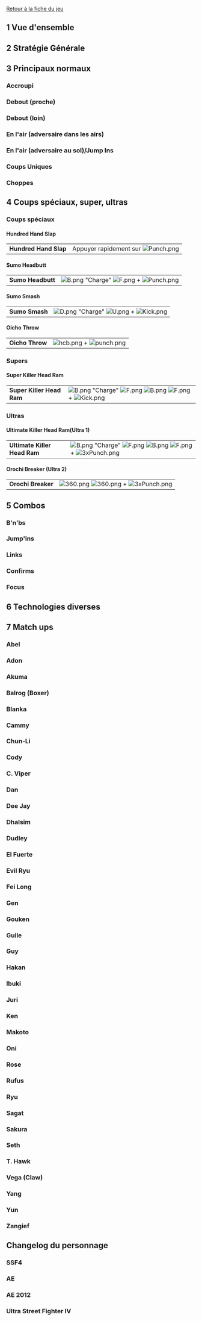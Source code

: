 [Retour à la fiche du
jeu](http://wiki.basgrospoing.fr/index.php/Super_Street_Fighter_IV)

## 1 Vue d'ensemble

## 2 Stratégie Générale

## 3 Principaux normaux

### Accroupi

### Debout (proche)

### Debout (loin)

### En l'air (adversaire dans les airs)

### En l'air (adversaire au sol)/Jump Ins

### Coups Uniques

### Choppes

## 4 Coups spéciaux, super, ultras

### Coups spéciaux

#### Hundred Hand Slap

|                       |                                                   |
|-----------------------|---------------------------------------------------|
| **Hundred Hand Slap** | Appuyer rapidement sur ![](Punch.png "Punch.png") |

#### Sumo Headbutt

|                   |                                                                             |
|-------------------|-----------------------------------------------------------------------------|
| **Sumo Headbutt** | ![](B.png "B.png") "Charge" ![](F.png "F.png") + ![](Punch.png "Punch.png") |

#### Sumo Smash

|                |                                                                           |
|----------------|---------------------------------------------------------------------------|
| **Sumo Smash** | ![](D.png "D.png") "Charge" ![](U.png "U.png") + ![](Kick.png "Kick.png") |

#### Oicho Throw

|                 |                                                     |
|-----------------|-----------------------------------------------------|
| **Oicho Throw** | ![](hcb.png "hcb.png") + ![](punch.png "punch.png") |

### Supers

#### Super Killer Head Ram

|                           |                                                                                                                 |
|---------------------------|-----------------------------------------------------------------------------------------------------------------|
| **Super Killer Head Ram** | ![](B.png "B.png") "Charge" ![](F.png "F.png") ![](B.png "B.png") ![](F.png "F.png") + ![](Kick.png "Kick.png") |

### Ultras

#### Ultimate Killer Head Ram(Ultra 1)

|                              |                                                                                                                       |
|------------------------------|-----------------------------------------------------------------------------------------------------------------------|
| **Ultimate Killer Head Ram** | ![](B.png "B.png") "Charge" ![](F.png "F.png") ![](B.png "B.png") ![](F.png "F.png") + ![](3xPunch.png "3xPunch.png") |

#### Orochi Breaker (Ultra 2)

|                    |                                                                                |
|--------------------|--------------------------------------------------------------------------------|
| **Orochi Breaker** | ![](360.png "360.png") ![](360.png "360.png") + ![](3xPunch.png "3xPunch.png") |

## 5 Combos

### B'n'bs

### Jump'ins

### Links

### Confirms

### Focus

## 6 Technologies diverses

## 7 Match ups

### Abel

### Adon

### Akuma

### Balrog (Boxer)

### Blanka

### Cammy

### Chun-Li

### Cody

### C. Viper

### Dan

### Dee Jay

### Dhalsim

### Dudley

### El Fuerte

### Evil Ryu

### Fei Long

### Gen

### Gouken

### Guile

### Guy

### Hakan

### Ibuki

### Juri

### Ken

### Makoto

### Oni

### Rose

### Rufus

### Ryu

### Sagat

### Sakura

### Seth

### T. Hawk

### Vega (Claw)

### Yang

### Yun

### Zangief

## Changelog du personnage

### SSF4

### AE

### AE 2012

### Ultra Street Fighter IV
